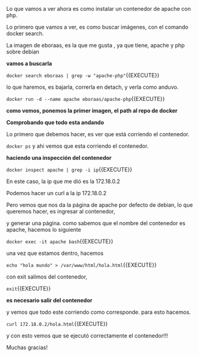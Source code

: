 Lo que vamos a ver ahora es como instalar un contenedor de apache con php.

Lo primero que vamos a ver, es como buscar imágenes, con el comando docker search. 

La imagen de eboraas, es la que me gusta , ya que tiene, apache y php sobre debian

**vamos a buscarla**

`docker search eboraas | grep -w "apache-php"`{{EXECUTE}}

lo que haremos, es bajarla, correrla en detach, y verla como anduvo.

`docker run -d --name apache eboraas/apache-php`{{EXECUTE}}

**como vemos, ponemos la primer imagen, el path al repo de docker**

**Comprobando que todo esta andando**

Lo primero que debemos hacer, es ver que está corriendo el contenedor.

`docker ps` y ahi vemos que esta corriendo el contenedor.

**haciendo una inspección del contenedor**

`docker inspect apache | grep -i ip`{{EXECUTE}}

En este caso, la ip que me dió es la 172.18.0.2

Podemos hacer un curl a la ip 172.18.0.2

Pero vemos que nos da la página de apache por defecto de debian, lo que queremos hacer, es ingresar al contenedor, 

y generar una página. como sabemos que el nombre del contenedor es apache, hacemos lo siguiente

`docker exec -it apache bash`{{EXECUTE}}

una vez que estamos dentro, hacemos

`echo "hola mundo" > /var/www/html/hola.html`{{EXECUTE}}

con exit salimos del contenedor, 

`exit`{{EXECUTE}} 

**es necesario salir del contenedor**

y vemos que todo este corriendo como corresponde. para esto hacemos.

`curl 172.18.0.2/hola.html`{{EXECUTE}}

y con esto vemos que se ejecutó correctamente el contenedor!!!

Muchas gracias!

